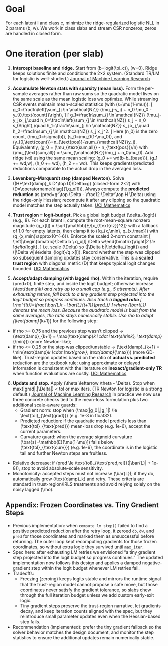 # Goal

For each latent l and class c, minimize the ridge-regularized logistic NLL in 2 params (b, w).
We work in class slabs and stream CSR nonzeros; zeros are handled in closed form.

# One iteration (per slab)

1. **Intercept baseline and ridge.** Start from (b=logit(\pi_c)), (w=0). Ridge keeps solutions finite and conditions the 2×2 system. (Standard TR/LM for logistic is well-studied.) [Journal of Machine Learning Research](https://www.jmlr.org/papers/v9/lin08b.html)

2. **Accumulate Newton stats with sparsity (mean loss).**
   Form the per-sample averages rather than raw sums so the quadratic model lives on the same scale as the mean logistic loss we optimize. While streaming CSR events maintain mean-scaled statistics (with (s=\mu(1-\mu))):
   [
   g_0=\frac1n\left(\sum_{j \in \mathcal{NZ}} (\mu_j-y_j) + n_0 \mu_0 - y_{0,\text{count}}\right),
   ]
   [
   g_1=\frac1n\sum_{j \in \mathcal{NZ}} (\mu_j-y_j)x_j,\quad
   h_0=\frac1n\left(\sum_{j \in \mathcal{NZ}} s_j + n_0 s_0\right),\quad
   h_1=\frac1n\sum_{j \in \mathcal{NZ}} s_j x_j,\quad
   h_2=\frac1n\sum_{j \in \mathcal{NZ}} s_j x_j^2.
   ]
   Here (n_0) is the zero count, (\mu_0=\sigma(b)), (s_0=\mu_0(1-\mu_0)), and (y_{0,\text{count}}=n_{\text{pos}}-\sum_{\mathcal{NZ}}y_j). Equivalently, (g_0 = (\mu_{\text{sum,all}} - n_{\text{pos}})/n) with (\mu_{\text{sum,all}} = \sum_{\mathcal{NZ}}\mu_j + n_0\mu_0). Add ridge (`wd`) using the same mean scaling: (g_0 += wd(b-b_{base})), (g_1 += wd\,w), (h_0 += wd), (h_2 += wd). This keeps gradients/predicted reductions comparable to the actual drop in the averaged loss.

3. **Levenberg–Marquardt step (damped Newton).**
   Solve ((H+\text{damp}_k D^\top D)\Delta=g) (closed-form 2×2) with (D=\operatorname{diag}(1,q_x[l])). Always compute the **predicted reduction** as (pred=g^\top \Delta - \frac12 \Delta^\top H \Delta) using the ridge-only Hessian; recompute it after any clipping so the quadratic model matches the step actually taken. [UCI Mathematics](https://www.math.uci.edu/~qnie/Publications/NumericalOptimization.pdf)

4. **Trust region = logit-budget.**
   Pick a global logit budget (\delta_{logit}) (e.g., 8). For each latent l, compute the root-mean-square nonzero magnitude (q_x[l]) = \sqrt{\mathbb{E}[x_{\text{nz}}^2]} with a fallback of 1.0 for empty latents, then clamp it to (\[q_{x,\min}, q_{x,\max}\]) with (q_{x,\min}\approx10^{-6}). Enforce the scaled 2-norm constraint
   [
   \left\|\begin{bmatrix}\Delta b \\ q_x[l]\,\Delta w\end{bmatrix}\right\|_2 \le \delta_{logit},
   ]
   i.e. scale (\Delta) so (|\Delta b|\le\delta_{logit}) and (|\Delta w|\le\delta_{logit}/q_x[l]). Record whether the step was clipped so subsequent damping updates stay conservative. This is a **scaled trust region** with diagonal metric (D) that keeps typical logit changes bounded. [UCI Mathematics](https://www.math.uci.edu/~qnie/Publications/NumericalOptimization.pdf)

5. **Accept/adapt damping (with lagged rho).**
   Within the iteration, require (pred>0), finite step, and inside the logit budget; otherwise increase (\text{damp}_k) and retry up to a small cap (e.g., 5 attempts). After exhausting retries, fall back to a tiny gradient step projected into the logit budget so progress continues.
   Also track a **lagged ratio**
   [
   \rho^{(t)}=\frac{\bar{L}_t - \bar{L}_{t+1}}{pred_t}
   ]
   where (\bar{L}) denotes the mean loss. Because the quadratic model is built from the same averages, the ratio stays numerically stable. Use rho to adapt (\text{damp}_{k+1}) for the following step:

* if rho >= 0.75 and the previous step wasn’t clipped → (\text{damp}_{k+1} = \max(\text{damp}_k \cdot \text{shrink}, \text{damp}_{\min})) (more Newton-like);
* if rho <= 0.25 or the step was clipped/unstable → (\text{damp}_{k+1} = \min(\text{damp}_k \cdot \text{grow}, \text{damp}_{\max})) (more GD-like).
  Trust-region updates based on the ratio of **actual vs. predicted** reduction are the textbook rule; using approximate or delayed information is consistent with the literature on **inexact/gradient-only TR** when function evaluations are costly. [UCI Mathematics](https://www.math.uci.edu/~qnie/Publications/NumericalOptimization.pdf)

6. **Update and stop.**
   Apply (\theta \leftarrow \theta - \Delta). Stop when max(|grad|,|\Delta|) < tol or max iters. (TR Newton for logistic is a strong default.) [Journal of Machine Learning Research](https://www.jmlr.org/papers/v9/lin08b.html)
   In practice we now use three concrete checks tied to the mean-loss formulation plus two additional scale-aware guards:
   - Gradient norm: stop when (\max(|g_0|,|g_1|) \le \text{tol}_{\text{grad}}) (e.g. 1e-3 in float32).
   - Predicted reduction: if the quadratic model predicts less than (\text{tol}_{\text{pred}}) mean-loss drop (e.g. 1e-6), accept the current parameters.
   - Curvature guard: when the average sigmoid curvature (\bar{s}=\mathbb{E}[\mu(1-\mu)]) falls below (\text{tol}_{\text{curv}}) (e.g. 1e-6), the coordinate is in the logistic tail and further Newton steps are fruitless.
- Relative decrease: if (pred \le \text{tol}_{\text{pred,rel}}(|\bar{L}| + 1e-8)), stop to avoid absolute-scale sensitivity.
- Monotonicity: accepted steps must not increase (\bar{L}); if they do, automatically grow (\text{damp}_k) and retry.
  These criteria are standard in trust-region/IRLS treatments and avoid relying solely on the noisy lagged (\rho).

## Appendix: Frozen Coordinates vs. Tiny Gradient Steps

- Previous implementation: when `compute_lm_step()` failed to find a positive predicted reduction after the retry loop, it zeroed `db`, `dw`, and `pred` for those coordinates and marked them as unsuccessful before returning. The outer loop kept recomputing gradients for those frozen coordinates, so without extra logic they survived until `max_iter`.
- Spec here: after exhausting LM retries we envisioned “a tiny gradient step projected into the logit budget so progress continues.” The updated implementation now follows this design and applies a damped negative-gradient step within the logit budget whenever LM retries fail.
- Tradeoffs:
  - Freezing (zeroing) keeps logits stable and mirrors the runtime signal that the trust-region model cannot propose a safe move, but those coordinates never satisfy the gradient tolerance, so slabs chew through the full iteration budget unless we add custom early-exit logic.
  - Tiny gradient steps preserve the trust-region narrative, let gradients decay, and keep iteration counts aligned with the spec, but they reintroduce small parameter updates even when the Hessian-based step fails.
- Recommendation (implemented): prefer the tiny gradient fallback so the solver behavior matches the design document, and monitor the step statistics to ensure the additional updates remain numerically stable.
